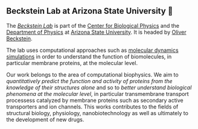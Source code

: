 ## Beckstein Lab at Arizona State University 👋


The [*Beckstein Lab*](https://becksteinlab.physics.asu.edu/) is part of the [Center for Biological Physics](https://cbp.asu.edu/) and the [Department of Physics](https://physics.asu.edu) at [Arizona State University](https://www.asu.edu). It is headed by [Oliver Beckstein](https://becksteinlab.physics.asu.edu/people/11/oliver-beckstein).

The lab uses computational approaches such as [molecular dynamics simulations](https://becksteinlab.physics.asu.edu/research/27/molecular-dynamics-simulations) in order to understand the function of biomolecules, in particular membrane proteins, at the molecular level.  

Our work belongs to the area of computational biophysics. We aim to *quantitatively predict the function and activity of proteins from the knowledge of their structures alone* and so to *better understand biological phenomena at the molecular level*, in particular transmembrane transport processess catalyzed by membrane proteins such as secondary active transporters and ion channels. This works contributes to the fields of structural biology, physiology, nanobiotechnology as well as ultimately to the development of new drugs.
